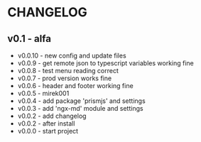 # CHANGELOG
## v0.1 - alfa
- v0.0.10 - new config and update files
- v0.0.9 - get remote json to typescript variables working fine
- v0.0.8 - test menu reading correct
- v0.0.7 - prod version works fine
- v0.0.6 - header and footer working fine
- v0.0.5 - mirek001
- v0.0.4 - add package 'prismjs' and settings
- v0.0.3 - add 'ngx-md' module and settings
- v0.0.2 - add changelog
- v0.0.2 - after install
- v0.0.0 - start project
